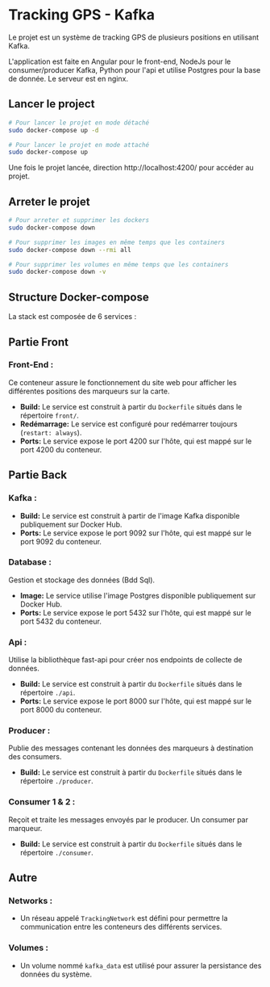 # Tracking GPS - Kafka

Le projet est un système de tracking GPS de plusieurs positions en utilisant Kafka.

L'application est faite en Angular pour le front-end, NodeJs pour le consumer/producer Kafka, Python pour l'api et utilise Postgres pour la base de donnée.
Le serveur est en nginx.


## Lancer le project 
```bash
# Pour lancer le projet en mode détaché
sudo docker-compose up -d
```
```bash
# Pour lancer le projet en mode attaché
sudo docker-compose up
```

Une fois le projet lancée, direction http://localhost:4200/ pour accéder au projet.

## Arreter le projet
```bash
# Pour arreter et supprimer les dockers
sudo docker-compose down
```
```bash
# Pour supprimer les images en même temps que les containers
sudo docker-compose down --rmi all
```
```bash
# Pour supprimer les volumes en même temps que les containers
sudo docker-compose down -v
```

## Structure Docker-compose

La stack est composée de 6 services :

## Partie Front

### Front-End :

Ce conteneur assure le fonctionnement du site web pour afficher les différentes positions des marqueurs sur la carte.
- **Build:** Le service est construit à partir du `Dockerfile` situés dans le répertoire `front/`.
- **Redémarrage:** Le service est configuré pour redémarrer toujours (`restart: always`).
- **Ports:** Le service expose le port 4200 sur l'hôte, qui est mappé sur le port 4200 du conteneur.

## Partie Back

### Kafka :

- **Build:** Le service est construit à partir de l'image Kafka disponible publiquement sur Docker Hub.
- **Ports:** Le service expose le port 9092 sur l'hôte, qui est mappé sur le port 9092 du conteneur.

### Database :

Gestion et stockage des données (Bdd Sql).
- **Image:** Le service utilise l'image Postgres disponible publiquement sur Docker Hub.
- **Ports:** Le service expose le port 5432 sur l'hôte, qui est mappé sur le port 5432 du conteneur.

### Api :

Utilise la bibliothèque fast-api pour créer nos endpoints de collecte de données.
- **Build:** Le service est construit à partir du `Dockerfile` situés dans le répertoire `./api`.
- **Ports:** Le service expose le port 8000 sur l'hôte, qui est mappé sur le port 8000 du conteneur.
  
### Producer :

Publie des messages contenant les données des marqueurs à destination des consumers.
- **Build:** Le service est construit à partir du `Dockerfile` situés dans le répertoire `./producer`.

### Consumer 1 & 2 :

Reçoit et traite les messages envoyés par le producer. Un consumer par marqueur.
- **Build:** Le service est construit à partir du `Dockerfile` situés dans le répertoire `./consumer`.

## Autre

### Networks :

- Un réseau appelé `TrackingNetwork` est défini pour permettre la communication entre les conteneurs des différents services.

### Volumes :

- Un volume nommé `kafka_data` est utilisé pour assurer la persistance des données du système.
